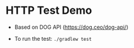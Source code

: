 # HTTP Test Demo

- Based on DOG API (https://dog.ceo/dog-api/)

- To run the test: `./gradlew test`

